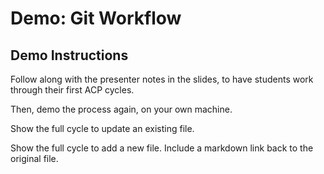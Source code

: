 # Demo: Git Workflow

## Demo Instructions

Follow along with the presenter notes in the slides, to have students work through their first ACP cycles.

Then, demo the process again, on your own machine.

Show the full cycle to update an existing file.

Show the full cycle to add a new file. Include a markdown link back to the original file.
